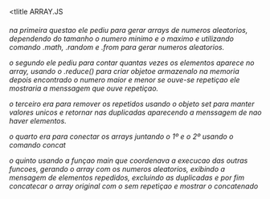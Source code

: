 <html>
<HEAD>

  <tlitle  ARRAY.JS  </tlitle>
  <body>
<div>
    <h6>
  na primeira questao ele pediu para gerar arrays de numeros aleatorios, dependendo do tamanho o numero minimo e o maximo e utilizando comando .math, .random e .from para gerar numeros aleatorios.

o segundo ele pediu para contar quantas vezes os elementos aparece no array, usando o .reduce() para criar objetoe armazenalo na memoria depois encontrado o numero maior e menor se ouve-se repetiçao ele mostraria a menssagem que ouve repetiçao.

o terceiro era para remover os repetidos usando o objeto set para manter valores unicos e retornar nas duplicadas aparecendo a menssagem de nao haver elementos.

o quarto era para conectar os arrays juntando o 1º e o 2º usando o comando concat

o quinto usando a funçao main que coordenava a execucao das outras funcoes, gerando o array com os numeros aleatorios, exibindo a mensagem de elementos repedidos, excluindo as duplicadas e por fim concatecar o array original com o sem repetiçao e mostrar o concatenado
   </h6>
</div>
</body>

</HEAD>
</html>
